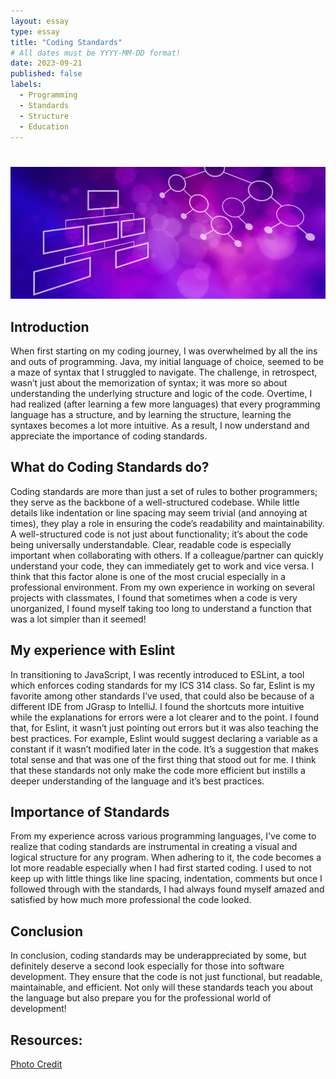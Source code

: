 ```yaml
---
layout: essay
type: essay
title: "Coding Standards"
# All dates must be YYYY-MM-DD format!
date: 2023-09-21
published: false
labels:
  - Programming  
  - Standards
  - Structure
  - Education
---
```

<div style="text-align: center;">
  <h1 style="font-size: 28px;"></h1>
  <img src="/img/essayPictures/structure.jpg" />
</div>

## Introduction
When first starting on my coding journey, I was overwhelmed by all the ins and outs of programming. Java, my initial language of choice, seemed to be a maze of syntax that I struggled to navigate. The challenge, in retrospect, wasn’t just about the memorization of syntax; it was more so about understanding the underlying structure and logic of the code. Overtime, I had realized (after learning a few more languages) that every programming language has a structure, and by learning the structure, learning the syntaxes becomes a lot more intuitive. As a result, I now understand and appreciate the importance of coding standards. 

## What do Coding Standards do?
Coding standards are more than just a set of rules to bother programmers; they serve as the backbone of a well-structured codebase. While little details like indentation or line spacing may seem trivial (and annoying at times), they play a role in ensuring the code’s readability and maintainability. A well-structured code is not just about functionality; it’s about the code being universally understandable. Clear, readable code is especially important when collaborating with others. If a colleague/partner can quickly understand your code, they can immediately get to work and vice versa. I think that this factor alone is one of the most crucial especially in a professional environment. From my own experience in working on several projects with classmates, I found that sometimes when a code is very unorganized, I found myself taking too long to understand a function that was a lot simpler than it seemed!

## My experience with Eslint
 In transitioning to JavaScript, I was recently introduced to ESLint, a tool which enforces coding standards for my ICS 314 class. So far, Eslint is my favorite among other standards I’ve used, that could also be because of a different IDE from JGrasp to IntelliJ. I found the shortcuts more intuitive while the explanations for errors were a lot clearer and to the point. I found that, for Eslint, it wasn’t just pointing out errors but it was also teaching the best practices. For example, Eslint would suggest declaring a variable as a constant if it wasn’t modified later in the code. It’s a suggestion that makes total sense and that was one of the first thing that stood out for me. I think that these standards not only make the code more efficient but instills a deeper understanding of the language and it’s best practices.

## Importance of Standards
From my experience across various programming languages, I've come to realize that coding standards are instrumental in creating a visual and logical structure for any program. When adhering to it, the code becomes a lot more readable especially when I had first started coding. I used to not keep up with little things like line spacing, indentation, comments but once I followed through with the standards, I had always found myself amazed and satisfied by how much more professional the code looked. 

## Conclusion
In conclusion, coding standards may be underappreciated by some, but definitely deserve a second look especially for those into software development. They ensure that the code is not just functional, but readable, maintainable, and efficient. Not only will these standards teach you about the language but also prepare you for the professional world of development!





## Resources:
[Photo Credit](https://dev.to/fahimulhaq/top-8-data-structures-for-coding-interviews-and-practice-interview-questions-2pb)


